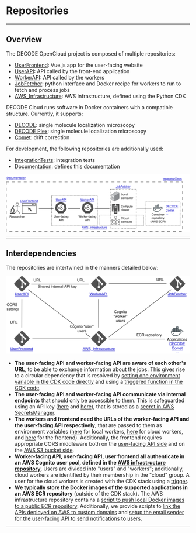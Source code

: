 # Repositories

---

## Overview
The DECODE OpenCloud project is composed of multiple repositories:

* [UserFrontend](https://github.com/ries-lab/DECODE_Cloud_UserFrontend): Vue.js app for the user-facing website
* [UserAPI](https://github.com/ries-lab/DECODE_Cloud_UserAPI): API called by the front-end application
* [WorkerAPI](https://github.com/ries-lab/DECODE_Cloud_WorkerAPI): API called by the workers
* [JobFetcher](https://github.com/ries-lab/DECODE_Cloud_JobFetcher): python interface and Docker recipe for workers to run to fetch and process jobs
* [AWS_Infrastructure](https://github.com/ries-lab/DECODE_AWS_Infrastructure): AWS infrastructure, defined using the Python CDK

DECODE Cloud runs software in Docker containers with a compatible structure.
Currently, it supports:

* [DECODE](https://github.com/ries-lab/DECODE_Internal/tree/dockerfile_stable): single molecule localization microscopy
* [DECODE Plex](https://github.com/ries-lab/DECODE_Internal/tree/future/dockerfile): single molecule localization microscopy
* [Comet](https://github.com/ries-lab/Comet): drift correction

For development, the following repositories are additionally used:

* [IntegrationTests](https://github.com/ries-lab/DECODE_Cloud_IntegrationTests): integration tests
* [Documentation](https://github.com/ries-lab/DECODE_Cloud_Documentation): defines this documentation

![](./graphics/repos_overview.drawio.svg)

---

## Interdependencies
The repositories are intertwined in the manners detailed below:

![](./graphics/repos_dependencies.drawio.svg)

 - **The user-facing API and worker-facing API are aware of each other's URL**, to be able to exchange information about the jobs. This gives rise to a circular dependency that is resolved by [setting one environment variable in the CDK code directly](https://github.com/ries-lab/DECODE_AWS_Infrastructure/blob/main/stack/apis/infrastructure.py) and using a [triggered function in the CDK code](https://github.com/ries-lab/DECODE_AWS_Infrastructure/tree/main/stack/apis/runtime/api_trigger).
 - **The user-facing API and worker-facing API communicate via internal endpoints** that should only be accessible to them. This is safeguarded using an API key ([here](https://github.com/ries-lab/DECODE_Cloud_UserAPI/blob/main/api/dependencies.py) and [here](https://github.com/ries-lab/DECODE_Cloud_WorkerAPI/blob/main/workerfacing_api/dependencies.py)), that is stored as a [secret in AWS SecretsManager](https://github.com/ries-lab/DECODE_AWS_Infrastructure/blob/main/stack/apis/infrastructure.py).
 - **The workers and frontend need the URLs of the worker-facing API and the user-facing API respectively**, that are passed to them as environment variables ([here](https://github.com/ries-lab/DECODE_Cloud_JobFetcher/blob/main/.env.example) for local workers, [here](https://github.com/ries-lab/DECODE_AWS_Infrastructure/blob/main/stack/worker/infrastructure.py) for cloud workers, and [here](https://github.com/ries-lab/DECODE_Cloud_UserFrontend/blob/main/src/main.js) for the frontend). Additionally, the frontend requires appropriate CORS middleware both on the [user-facing API side](https://github.com/ries-lab/DECODE_Cloud_UserAPI/blob/main/api/main.py) and on the [AWS S3 bucket side](https://github.com/ries-lab/DECODE_AWS_Infrastructure/blob/main/stack/data/infrastructure.py).
 - **Worker-facing API, user-facing API, user frontend all authenticate in an AWS Cognito user pool, defined in the [AWS infrastructure repository](https://github.com/ries-lab/DECODE_AWS_Infrastructure/blob/main/stack/apis/infrastructure.py)**. Users are divided into "users" and "workers"; additionally, cloud workers are identified by their membership in the "cloud" group. A user for the cloud workers is created with the CDK stack using a [trigger](https://github.com/ries-lab/DECODE_AWS_Infrastructure/tree/main/stack/apis/runtime/cognito_worker_user_trigger).
 - **We typically store the Docker images of the supported applications in an AWS ECR repository** (outside of the CDK stack). The AWS infrastructure repository contains a [script to push local Docker images to a public ECR repository](https://github.com/ries-lab/DECODE_AWS_Infrastructure/blob/main/scripts/push_local_dockerimage.py). Additionally, we provide scripts to [link the APIs deployed on AWS to custom domains](https://github.com/ries-lab/DECODE_AWS_Infrastructure/blob/main/scripts/link_custom_domain.py) and [setup the email sender for the user-facing API to send notifications to users](https://github.com/ries-lab/DECODE_AWS_Infrastructure/blob/main/scripts/link_email_sender.py).

---
